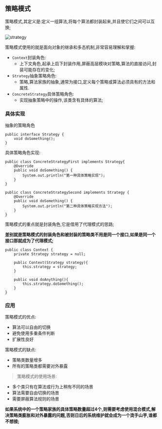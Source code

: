 ## 策略模式

策略模式,其定义是:定义一组算法,将每个算法都封装起来,并且使它们之间可以互换;

![strategy](/images/strategy.png)

策略模式使用的就是面向对象的继承和多态机制,非常容易理解和掌握:

+ `Context`封装角色:
  + 上下文角色,起承上启下封装作用,屏蔽高层模块对策略,算法的直接访问,封装可能存在的变化;
+ `Strategy`抽象策略角色:
  + 策略,算法家族的抽象,通常为接口,定义每个策略或算法必须具有的方法和属性.
+ `ConcreteStrategy`具体策略角色:
  + 实现抽象策略中的操作,该类含有具体的算法;

### 具体实现

抽象的策略角色

```Strategy
public interface Strategy {
    void doSomething();
}
```

具体策略角色实现:

```ConcreteStrategyFirst
public class ConcreteStrategyFirst implements Strategy{
    @Override
    public void doSomething() {
        System.out.println("第一种具体策略实现");
    }
}
```

```ConcreteStrategySecond
public class ConcreteStrategySecond implements Strategy {
    @Override
    public void doSomething() {
        System.out.println("第二种具体策略实现方法");
    }
}
```

策略模式的重点就是封装角色,它是借用了代理模式的思路;

**差别就是策略模式的封装角色和被封装的策略类不用是同一个接口,如果是同一个接口那就成为了代理模式;**

```Context
public class Context {
    private Strategy strategy = null;

    public Context(Strategy strategy){
        this.strategy = strategy;
    }

    public void doAnything(){
        this.strategy.doSomething();
    }
}
```


### 应用

策略模式的优点:
+ 算法可以自由的切换
+ 避免使用多重条件判断
+ 扩展性良好

策略模式的缺点:
+ 策略类数量增多
+ 所有的策略类都需要对外暴露

>策略模式的使用场景:
+ 多个类只有在算法或行为上稍有不同的场景
+ 算法需要自由切换的场景
+ 需要屏蔽算法规则的场景

**如果系统中的一个策略家族的具体策略数量超过4个,则需要考虑使用混合模式,解决策略类膨胀和对外暴露的问题,否则日后的系统维护就会成为一个烫手山芋,谁都不想接;**